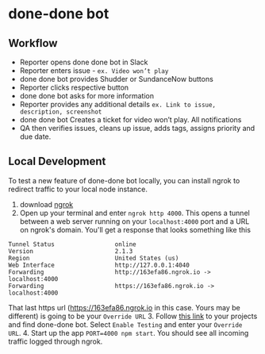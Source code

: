 # done-done bot

## Workflow
- Reporter opens done done bot in Slack
- Reporter enters issue - `ex. Video won’t play`
- done done bot provides Shudder or SundanceNow buttons
- Reporter clicks respective button
- done done bot asks for more information
- Reporter provides any additional details `ex. Link to issue, description, screenshot`
- done done bot Creates a ticket for video won’t play. All notifications
- QA then verifies issues, cleans up issue, adds tags, assigns priority and due date.

## Local Development

To test a new feature of done-done bot locally, you can install ngrok to redirect traffic to your local node instance.

1. download [ngrok](https://ngrok.com)
2. Open up your terminal and enter `ngrok http 4000`. This opens a tunnel between a web server running on your `localhost:4000` port and a URL on ngrok's domain. You'll get a response that looks something like this
```
Tunnel Status                 online
Version                       2.1.3
Region                        United States (us)
Web Interface                 http://127.0.0.1:4040
Forwarding                    http://163efa86.ngrok.io -> localhost:4000
Forwarding                    https://163efa86.ngrok.io -> localhost:4000
```
That last https url (https://163efa86.ngrok.io in this case. Yours may be different) is going to be your `Override URL`
3. Follow [this link](https://beepboophq.com/0_o/my-projects/3ccc8e6fd96444f9bad93b11ccbd4e06/teams#) to your projects and find done-done bot. Select `Enable Testing` and enter your `Override URL`.
4. Start up the app `PORT=4000 npm start`. You should see all incoming traffic logged through ngrok.

